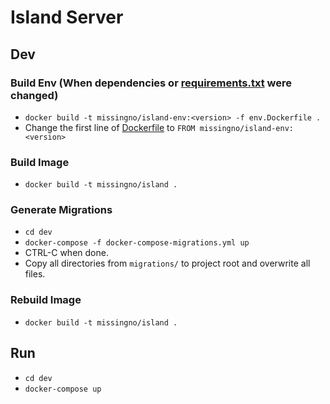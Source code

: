 # Island Server

## Dev

### Build Env (When dependencies or [requirements.txt](requirements.txt) were changed)

- `docker build -t missingno/island-env:<version> -f env.Dockerfile .`
- Change the first line of [Dockerfile](Dockerfile) to `FROM missingno/island-env:<version>`

### Build Image

- `docker build -t missingno/island .`

### Generate Migrations

- `cd dev`
- `docker-compose -f docker-compose-migrations.yml up`
- CTRL-C when done.
- Copy all directories from `migrations/` to project root and overwrite all files.

### Rebuild Image

- `docker build -t missingno/island .`

## Run

- `cd dev`
- `docker-compose up`
